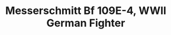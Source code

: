 ---
layout: product
title: "Messerschmitt Bf 109E-4, WWII German Fighter                                                                            "
price: "1400" 
desc: "Maketa"
img_path: "/assets/img/ICM 72132.webp"
brand: "N/A"
available: true
special_offer: false
new: true
soon: false
cat: "010000"
subcat: "013600"
subsubcat: "0N/A"
sifra: "ICM 72132"
popular: false
---
